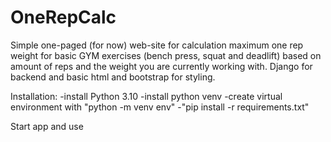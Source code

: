 # OneRepCalc
Simple one-paged (for now) web-site for calculation maximum one rep weight for basic GYM exercises (bench press,
squat and deadlift) based on amount of reps and the weight you are currently working with. Django for backend and basic html and bootstrap for styling.

Installation:
  -install Python 3.10
  -install python venv
  -create virtual environment with "python -m venv env" 
  -"pip install -r requirements.txt"
  
 Start app and use
  
